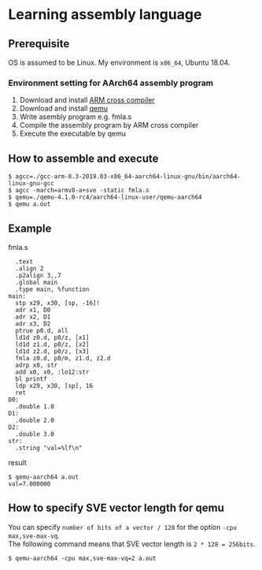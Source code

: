 Learning assembly language
===

## Prerequisite

OS is assumed to be Linux. My environment is `x86_64`, Ubuntu 18.04.

### Environment setting for AArch64 assembly program

1. Download and install [ARM cross compiler](https://developer.arm.com/tools-and-software/open-source-software/developer-tools/gnu-toolchain/gnu-a/downloads)
2. Download and install [qemu](https://www.qemu.org/download/)
3. Write asembly program e.g. fmla.s
4. Compile the assembly program by ARM cross compiler
5. Execute the executable by qemu


## How to assemble and execute

```
$ agcc=./gcc-arm-8.3-2019.03-x86_64-aarch64-linux-gnu/bin/aarch64-linux-gnu-gcc
$ agcc -march=armv8-a+sve -static fmla.s
$ qemu=./qemu-4.1.0-rc4/aarch64-linux-user/qemu-aarch64
$ qemu a.out
```

## Example

fmla.s

```
  .text
  .align 2
  .p2align 3,,7
  .global main
  .type main, %function
main:
  stp x29, x30, [sp, -16]!
  adr x1, D0
  adr x2, D1
  adr x3, D2
  ptrue p0.d, all
  ld1d z0.d, p0/z, [x1]
  ld1d z1.d, p0/z, [x2]
  ld1d z2.d, p0/z, [x3]
  fmla z0.d, p0/m, z1.d, z2.d
  adrp x0, str
  add x0, x0, :lo12:str
  bl printf
  ldp x29, x30, [sp], 16
  ret
D0:
  .double 1.0
D1:
  .double 2.0
D2:
  .double 3.0
str:
  .string "val=%lf\n"
```

result

```
$ qemu-aarch64 a.out
val=7.000000
```

## How to specify SVE vector length for qemu

You can specify `number of bits of a vector / 128` for the option `-cpu max,sve-max-vq`.  
The following command means that SVE vector length is `2 * 128 = 256bits`.

```
$ qemu-aarch64 -cpu max,sve-max-vq=2 a.out
```

